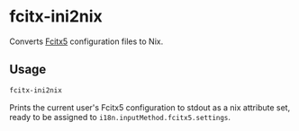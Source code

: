 # fcitx-ini2nix

Converts [Fcitx5](https://fcitx-im.org/) configuration files to Nix.

## Usage

```sh
fcitx-ini2nix
```

Prints the current user's Fcitx5 configuration to stdout as a nix attribute set,
ready to be assigned to `i18n.inputMethod.fcitx5.settings`.
